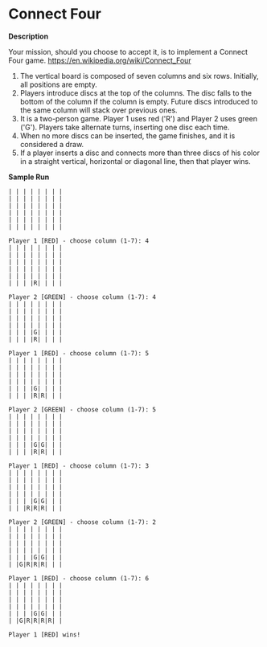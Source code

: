 # Connect Four

__Description__

Your mission, should you choose to accept it, is to implement a Connect Four game.
https://en.wikipedia.org/wiki/Connect_Four

1. The vertical board is composed of seven columns and six rows. Initially, all positions are empty.
2. Players introduce discs at the top of the columns. The disc falls to the bottom of the column if the column is empty. Future discs introduced to the same column will stack over previous ones.
3. It is a two-person game. Player 1 uses red ('R') and Player 2 uses green ('G'). Players take alternate turns, inserting one disc each time.
4. When no more discs can be inserted, the game finishes, and it is considered a draw.
5. If a player inserts a disc and connects more than three discs of his color in a straight vertical, horizontal or diagonal line, then that player wins.

__Sample Run__

````text
| | | | | | | |
| | | | | | | |
| | | | | | | |
| | | | | | | |
| | | | | | | |
| | | | | | | |

Player 1 [RED] - choose column (1-7): 4
| | | | | | | |
| | | | | | | |
| | | | | | | |
| | | | | | | |
| | | | | | | |
| | | |R| | | |

Player 2 [GREEN] - choose column (1-7): 4
| | | | | | | |
| | | | | | | |
| | | | | | | |
| | | | | | | |
| | | |G| | | |
| | | |R| | | |

Player 1 [RED] - choose column (1-7): 5
| | | | | | | |
| | | | | | | |
| | | | | | | |
| | | | | | | |
| | | |G| | | |
| | | |R|R| | |

Player 2 [GREEN] - choose column (1-7): 5
| | | | | | | |
| | | | | | | |
| | | | | | | |
| | | | | | | |
| | | |G|G| | |
| | | |R|R| | |

Player 1 [RED] - choose column (1-7): 3
| | | | | | | |
| | | | | | | |
| | | | | | | |
| | | | | | | |
| | | |G|G| | |
| | |R|R|R| | |

Player 2 [GREEN] - choose column (1-7): 2
| | | | | | | |
| | | | | | | |
| | | | | | | |
| | | | | | | |
| | | |G|G| | |
| |G|R|R|R| | |

Player 1 [RED] - choose column (1-7): 6
| | | | | | | |
| | | | | | | |
| | | | | | | |
| | | | | | | |
| | | |G|G| | |
| |G|R|R|R|R| |

Player 1 [RED] wins!
````
